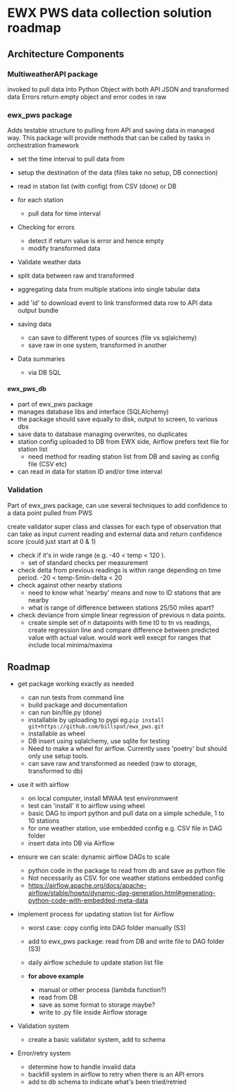 # EWX PWS data collection solution roadmap 

## Architecture Components

### MultiweatherAPI package

invoked to pull data into Python Object with both API JSON and transformed data
Errors return empty object and error codes in raw 

### ewx_pws package

Adds testable structure to pulling from API and saving data in managed way.  This package
will provide methods that can be called by tasks in orchestration framework

 - set the time interval to pull data from 
 - setup the destination of the data (files take no setup, DB connection)
 - read in station list (with config) from CSV (done) or DB
 - for each station
     - pull data for time interval
 - Checking for errors
     - detect if return value is error and hence empty
     - modify transformed data 
 - Validate weather data
 - split data between raw and transformed
 
 - aggregating data from multiple stations into single tabular data
 - add 'id' to download event to link transformed data row to API data output bundle
 
 - saving data
     - can save to different types of sources (file vs sqlalchemy)
     - save raw in one system, transformed in another
 - Data summaries
     - via DB SQL


#### ewx_pws_db

 - part of ewx_pws package
 - manages database libs and interface (SQLAlchemy)
 - the package should save equally to disk, output to screen, to various dbs
 - save data to database managing overwrites, no duplicates
 - station config uploaded to DB from EWX side, Airflow prefers text file for station list
     - need method for reading station list from DB and saving as config file (CSV etc)
 - can read in data for station ID and/or time interval
 

### Validation

Part of ewx_pws package, can use several techniques to add confidence to a data point pulled from PWS

create validator super class and classes for each type of observation that can take as input current reading and external data and return confidence score (could just start at 0 & 1)

- check if it's in wide range (e.g. -40 < temp < 120 ). 
    - set of standard checks per measurement 
- check delta from previous readings is within range depending on time period.   -20 < temp-5min-delta < 20
- check against other nearby stations
    - need to know what 'nearby' means and now to ID stations that are nearby
    - what is range of difference between stations 25/50 miles apart? 
- check deviance from simple linear regression of previous n data points.   
    - create simple set of n datapoints with time t0 to tn vs readings, create regression line and compare difference between predicted value with actual value. would work well execpt for ranges that include local minima/maxima


## Roadmap

 - get package working exactly as needed
     - can run tests from command line
     - build package and documentation
     - can run bin/file.py (done)
     - installable by uploading to pypi eg.`pip install git+https://github.com/billspat/ewx_pws.git`
     - installable as wheel
    - DB insert using sqlalchemy, use sqlite for testing
    - Need to make a wheel for airflow. Currently uses 'poetry' but should only use setup tools. 
    - can save raw and transformed as needed (raw to storage, transformed to db)

 - use it with airflow 
    - on local computer, install MWAA test environmwent 
    - test can 'install' it to airflow using wheel
    - basic DAG to import python and pull data on a simple schedule, 1 to 10 stations
    - for one weather station, use embedded config e.g. CSV file in DAG folder
    - insert data into DB via Airflow
    
 
  - ensure we can scale: dynamic airflow DAGs to scale
    - python code in the package to read from db and save as python file
    - Not necessarily as CSV.  for one weather stations embedded config
    - https://airflow.apache.org/docs/apache-airflow/stable/howto/dynamic-dag-generation.html#generating-python-code-with-embedded-meta-data

 - implement process for updating station list for Airflow
     - worst case: copy config into DAG folder manually (S3)
     - add to ewx_pws package: read from DB and write file to DAG folder (S3)
     - daily airflow schedule to update station list file 

    - **for above example** 
       - manual or other process (lambda function?)
       - read from DB
       - save as some format to storage maybe?
       - write to .py file inside Airflow storage

 - Validation system 
     - create a basic validator system, add to schema

 - Error/retry system
     - determine how to handle invalid data
     - backfill system in airflow to retry when there is an API errors
     - add to db schema to indicate what's been tried/retried



